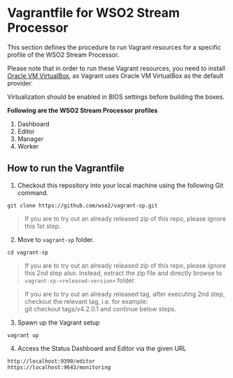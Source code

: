 # Vagrantfile for WSO2 Stream Processor

This section defines the procedure to run Vagrant resources for a specific profile of the WSO2 Stream Processor.

Please note that in order to run these Vagrant resources, you need to install
[Oracle VM VirtualBox](http://www.oracle.com/technetwork/server-storage/virtualbox/downloads/index.html),
as Vagrant uses Oracle VM VirtualBox as the default provider.

Virtualization should be enabled in BIOS settings before building the boxes.

**Following are the WSO2 Stream Processor profiles**

  1. Dashboard
  2. Editor
  3. Manager
  4. Worker

## How to run the Vagrantfile

1. Checkout this repository into your local machine using the following Git command.

```
git clone https://github.com/wso2/vagrant-sp.git
```
> If you are to try out an already released zip of this repo, please ignore this 1st step.


2. Move to `vagrant-sp` folder.

```
cd vagrant-sp
```
>If you are to try out an already released zip of this repo, please ignore this 2nd step also. Instead, extract the zip file and directly browse to `vagrant-sp-<released-version>` folder.

>If you are to try out an already released tag, after executing 2nd step, checkout the relevant tag, i.e. for example: <br> git checkout tags/v4.2.0.1 and continue below steps.



3. Spawn up the Vagrant setup

```
vagrant up
```

4. Access the Status Dashboard and Editor via the given URL

```
http://localhost:9390/editor
https://localhost:9643/monitoring
````
